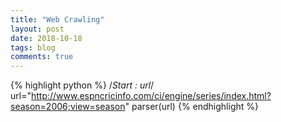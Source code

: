 ```yaml
---
title: "Web Crawling"
layout: post
date: 2018-10-18
tags: blog
comments: true
---
```


{% highlight python %}
/*Start : url*/
url="http://www.espncricinfo.com/ci/engine/series/index.html?season=2006;view=season"
parser(url)
{% endhighlight %}
